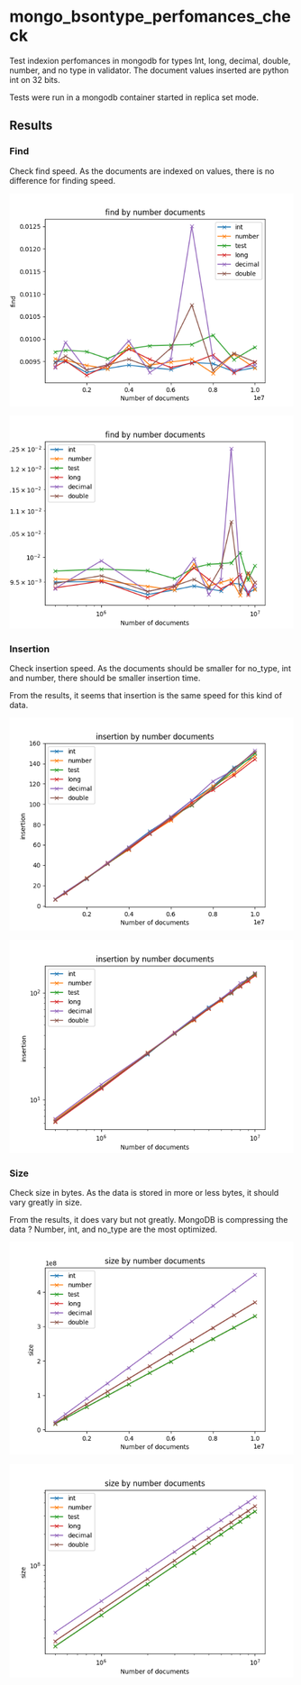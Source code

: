 # mongo_bsontype_perfomances_check
Test indexion perfomances in mongodb for types Int, long, decimal, double, number, and no type
in validator. The document values inserted are python int on 32 bits.

Tests were run in a mongodb container started in replica set mode.

## Results 

### Find

Check find speed. As the documents are indexed on values, there is no
difference for finding speed.

![Find](/results/find_flat.png)

![Find Log](/results/find.png)


### Insertion

Check insertion speed. As the documents should be smaller for no_type, int and number, there should be
smaller insertion time.

From the results, it seems that insertion is the same speed for this kind of data.

![Insertion](/results/insertion_flat.png)

![Insertion Log](/results/insertion.png)

### Size

Check size in bytes. As the data is stored in more or less bytes, it should vary greatly in size.

From the results, it does vary but not greatly. MongoDB is compressing the data ?
Number, int, and no_type are the most optimized.

![Size](/results/size_flat.png)

![Size Log](/results/size.png)
